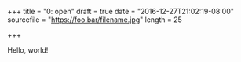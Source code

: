 +++
title = "0: open"
draft = true
date = "2016-12-27T21:02:19-08:00"
sourcefile = "https://foo.bar/filename.jpg"
length = 25

+++

Hello, world!
